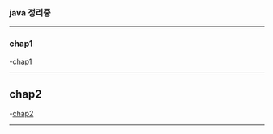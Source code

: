 ### java 정리중
***
### chap1
-[chap1](https://github.com/max0901/metajava/blob/master/src/main/java/com/todo/chap1.md)
***
## chap2
-[chap2](https://github.com/max0901/metajava/blob/master/src/main/java/com/todo/chap2.md)
***
